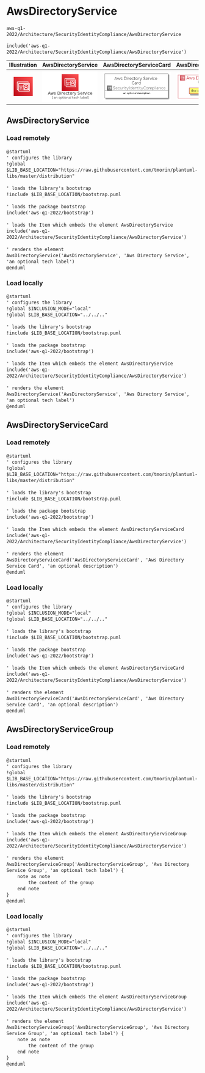 # AwsDirectoryService


```text
aws-q1-2022/Architecture/SecurityIdentityCompliance/AwsDirectoryService
```

```text
include('aws-q1-2022/Architecture/SecurityIdentityCompliance/AwsDirectoryService')
```



| Illustration | AwsDirectoryService | AwsDirectoryServiceCard | AwsDirectoryServiceGroup |
| :---: | :---: | :---: | :---: |
| ![illustration for Illustration](../../../aws-q1-2022/Architecture/SecurityIdentityCompliance/AwsDirectoryService.png) | ![illustration for AwsDirectoryService](../../../aws-q1-2022/Architecture/SecurityIdentityCompliance/AwsDirectoryService.Local.png) | ![illustration for AwsDirectoryServiceCard](../../../aws-q1-2022/Architecture/SecurityIdentityCompliance/AwsDirectoryServiceCard.Local.png) | ![illustration for AwsDirectoryServiceGroup](../../../aws-q1-2022/Architecture/SecurityIdentityCompliance/AwsDirectoryServiceGroup.Local.png) |




## AwsDirectoryService

### Load remotely
```plantuml
@startuml
' configures the library
!global $LIB_BASE_LOCATION="https://raw.githubusercontent.com/tmorin/plantuml-libs/master/distribution"

' loads the library's bootstrap
!include $LIB_BASE_LOCATION/bootstrap.puml

' loads the package bootstrap
include('aws-q1-2022/bootstrap')

' loads the Item which embeds the element AwsDirectoryService
include('aws-q1-2022/Architecture/SecurityIdentityCompliance/AwsDirectoryService')

' renders the element
AwsDirectoryService('AwsDirectoryService', 'Aws Directory Service', 'an optional tech label')
@enduml
```

### Load locally
```plantuml
@startuml
' configures the library
!global $INCLUSION_MODE="local"
!global $LIB_BASE_LOCATION="../../.."

' loads the library's bootstrap
!include $LIB_BASE_LOCATION/bootstrap.puml

' loads the package bootstrap
include('aws-q1-2022/bootstrap')

' loads the Item which embeds the element AwsDirectoryService
include('aws-q1-2022/Architecture/SecurityIdentityCompliance/AwsDirectoryService')

' renders the element
AwsDirectoryService('AwsDirectoryService', 'Aws Directory Service', 'an optional tech label')
@enduml
```

## AwsDirectoryServiceCard

### Load remotely
```plantuml
@startuml
' configures the library
!global $LIB_BASE_LOCATION="https://raw.githubusercontent.com/tmorin/plantuml-libs/master/distribution"

' loads the library's bootstrap
!include $LIB_BASE_LOCATION/bootstrap.puml

' loads the package bootstrap
include('aws-q1-2022/bootstrap')

' loads the Item which embeds the element AwsDirectoryServiceCard
include('aws-q1-2022/Architecture/SecurityIdentityCompliance/AwsDirectoryService')

' renders the element
AwsDirectoryServiceCard('AwsDirectoryServiceCard', 'Aws Directory Service Card', 'an optional description')
@enduml
```

### Load locally
```plantuml
@startuml
' configures the library
!global $INCLUSION_MODE="local"
!global $LIB_BASE_LOCATION="../../.."

' loads the library's bootstrap
!include $LIB_BASE_LOCATION/bootstrap.puml

' loads the package bootstrap
include('aws-q1-2022/bootstrap')

' loads the Item which embeds the element AwsDirectoryServiceCard
include('aws-q1-2022/Architecture/SecurityIdentityCompliance/AwsDirectoryService')

' renders the element
AwsDirectoryServiceCard('AwsDirectoryServiceCard', 'Aws Directory Service Card', 'an optional description')
@enduml
```

## AwsDirectoryServiceGroup

### Load remotely
```plantuml
@startuml
' configures the library
!global $LIB_BASE_LOCATION="https://raw.githubusercontent.com/tmorin/plantuml-libs/master/distribution"

' loads the library's bootstrap
!include $LIB_BASE_LOCATION/bootstrap.puml

' loads the package bootstrap
include('aws-q1-2022/bootstrap')

' loads the Item which embeds the element AwsDirectoryServiceGroup
include('aws-q1-2022/Architecture/SecurityIdentityCompliance/AwsDirectoryService')

' renders the element
AwsDirectoryServiceGroup('AwsDirectoryServiceGroup', 'Aws Directory Service Group', 'an optional tech label') {
    note as note
        the content of the group
    end note
}
@enduml
```

### Load locally
```plantuml
@startuml
' configures the library
!global $INCLUSION_MODE="local"
!global $LIB_BASE_LOCATION="../../.."

' loads the library's bootstrap
!include $LIB_BASE_LOCATION/bootstrap.puml

' loads the package bootstrap
include('aws-q1-2022/bootstrap')

' loads the Item which embeds the element AwsDirectoryServiceGroup
include('aws-q1-2022/Architecture/SecurityIdentityCompliance/AwsDirectoryService')

' renders the element
AwsDirectoryServiceGroup('AwsDirectoryServiceGroup', 'Aws Directory Service Group', 'an optional tech label') {
    note as note
        the content of the group
    end note
}
@enduml
```

